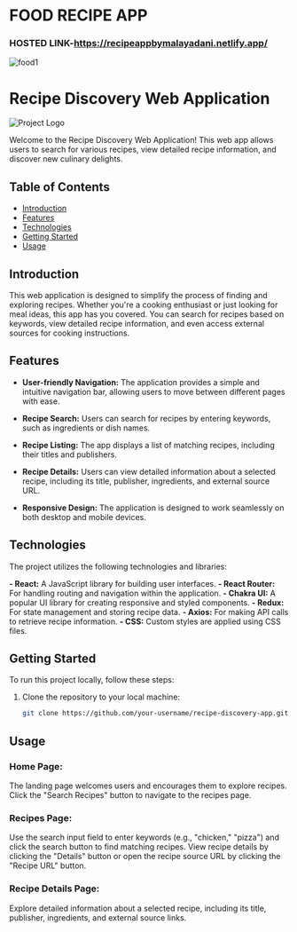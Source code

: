 # FOOD RECIPE APP
### HOSTED LINK-https://recipeappbymalayadani.netlify.app/

![food1](https://github.com/malayadaniGIT/REACTJS_MCT--FOOD_RECIPE_APP/assets/109133343/87004ca8-4192-48f3-bfa3-df44eab78fd0)

# Recipe Discovery Web Application

![Project Logo](https://food2forks.netlify.app/static/media/logo.cc3fff7e.svg)

Welcome to the Recipe Discovery Web Application! This web app allows users to search for various recipes, view detailed recipe information, and discover new culinary delights.

## Table of Contents

- [Introduction](#introduction)
- [Features](#features)
- [Technologies](#technologies)
- [Getting Started](#getting-started)
- [Usage](#usage)


## Introduction

This web application is designed to simplify the process of finding and exploring recipes. Whether you're a cooking enthusiast or just looking for meal ideas, this app has you covered. You can search for recipes based on keywords, view detailed recipe information, and even access external sources for cooking instructions.

## Features

- **User-friendly Navigation:** The application provides a simple and intuitive navigation bar, allowing users to move between different pages with ease.

- **Recipe Search:** Users can search for recipes by entering keywords, such as ingredients or dish names.

- **Recipe Listing:** The app displays a list of matching recipes, including their titles and publishers.

- **Recipe Details:** Users can view detailed information about a selected recipe, including its title, publisher, ingredients, and external source URL.

- **Responsive Design:** The application is designed to work seamlessly on both desktop and mobile devices.

## Technologies

The project utilizes the following technologies and libraries:

**- React:** A JavaScript library for building user interfaces.
**- React Router:** For handling routing and navigation within the application.
**- Chakra UI:** A popular UI library for creating responsive and styled components.
**- Redux:** For state management and storing recipe data.
**- Axios:** For making API calls to retrieve recipe information.
**- CSS:** Custom styles are applied using CSS files.

## Getting Started

To run this project locally, follow these steps:

1. Clone the repository to your local machine:

   ```bash
   git clone https://github.com/your-username/recipe-discovery-app.git
## Usage
### Home Page: 
The landing page welcomes users and encourages them to explore recipes. Click the "Search Recipes" button to navigate to the recipes page.

### Recipes Page:
Use the search input field to enter keywords (e.g., "chicken," "pizza") and click the search button to find matching recipes. View recipe details by clicking the "Details" button or open the recipe source URL by clicking the "Recipe URL" button.

### Recipe Details Page:
Explore detailed information about a selected recipe, including its title, publisher, ingredients, and external source links.

